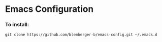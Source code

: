 # Emacs Configuration #

### To install: ###
`git clone https://github.com/blemberger-b/emacs-config.git ~/.emacs.d`
